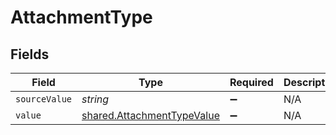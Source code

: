 # AttachmentType


## Fields

| Field                                                                           | Type                                                                            | Required                                                                        | Description                                                                     |
| ------------------------------------------------------------------------------- | ------------------------------------------------------------------------------- | ------------------------------------------------------------------------------- | ------------------------------------------------------------------------------- |
| `sourceValue`                                                                   | *string*                                                                        | :heavy_minus_sign:                                                              | N/A                                                                             |
| `value`                                                                         | [shared.AttachmentTypeValue](../../../sdk/models/shared/attachmenttypevalue.md) | :heavy_minus_sign:                                                              | N/A                                                                             |
